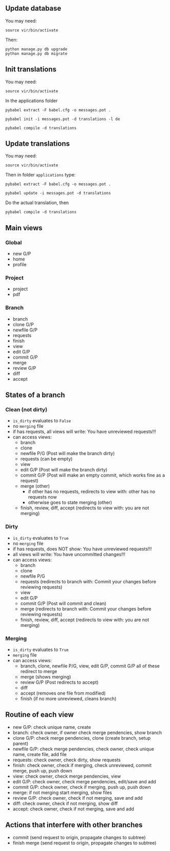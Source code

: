 
## Update database

You may need:

    source vir/bin/activate

Then:

    python manage.py db upgrade
    python manage.py db migrate

## Init translations

You may need:

    source vir/bin/activate

In the applications folder

    pybabel extract -F babel.cfg -o messages.pot .

    pybabel init -i messages.pot -d translations -l de

    pybabel compile -d translations

## Update translations

You may need:

    source vir/bin/activate

Then in folder `applications` type:

    pybabel extract -F babel.cfg -o messages.pot .

    pybabel update -i messages.pot -d translations

Do the actual translation, then

    pybabel compile -d translations

## Main views

### Global

  - new G/P
  - home
  - profile

### Project

  - project
  - pdf

### Branch

  - branch
  - clone G/P
  - newfile G/P
  - requests
  - finish
  - view
  - edit G/P
  - commit G/P
  - merge
  - review G/P
  - diff
  - accept

## States of a branch

### Clean (not dirty)

  - `is_dirty` evaluates to `False`
  - no `merging` file
  - if has requests, all views will write: You have unreviewed requests!!!
  - can access views:
    - branch
    - clone
    - newfile P/G (Post will make the branch dirty)
    - requests (can be empty)
    - view
    - edit G/P (Post will make the branch dirty)
    - commit G/P (Post will make an empty commit, which works fine as a request)
    - merge (other)
      - if other has no requests, redirects to view with: other has no requests now
      - otherwise goes to state merging (other)
    - finish, review, diff, accept (redirects to view with: you are not merging)

### Dirty

  - `is_dirty` evaluates to `True`
  - no `merging` file
  - if has requests, does NOT show: You have unreviewed requests!!!
  - all views will write: You have uncommitted changes!!!
  - can access views:
    - branch
    - clone
    - newfile P/G
    - requests (redirects to branch with: Commit your changes before reviewing requests)
    - view
    - edit G/P
    - commit G/P (Post will commit and clean)
    - merge (redirects to branch with: Commit your changes before reviewing requests)
    - finish, review, diff, accept (redirects to view with: you are not merging)

### Merging

  - `is_dirty` evaluates to `True`
  - `merging` file
  - can access views:
    - branch, clone, newfile P/G, view, edit G/P, commit G/P
      all of these redirect to merge
    - merge (shows merging)
    - review G/P (Post redirects to accept)
    - diff
    - accept (removes one file from modified)
    - finish (if no more unreviewed, cleans branch)

## Routine of each view

  - new G/P: check unique name, create
  - branch: check owner, if owner check merge pendencies, show branch
  - clone G/P: check merge pendencies, clone (create branch, setup parent)
  - newfile G/P: check merge pendencies, check owner, check unique name, create file, add file
  - requests: check owner, check dirty, show requests
  - finish: check owner, check if merging, check unreviewed, commit merge, push up, push down
  - view: check owner, check merge pendencies, view
  - edit G/P: check owner, check merge pendencies, edit/save and add
  - commit G/P: check owner, check if merging, push up, push down
  - merge: if not merging start merging, show files
  - review G/P: check owner, check if not merging, save and add
  - diff: check owner, check if not merging, show diff
  - accept: check owner, check if not merging, save and add

## Actions that interfere with other branches

  - commit (send request to origin, propagate changes to subtree)
  - finish merge (send request to origin, propagate changes to subtree)


